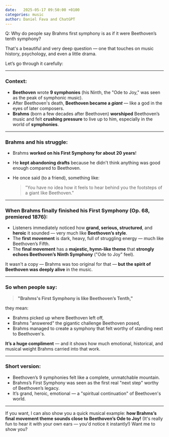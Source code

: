 ```yaml
---
date:   2025-05-17 09:50:00 +0100
categories: music
author: Daniel Fava and ChatGPT
---
```


Q: Why do people say Brahms first symphony is as if it were Beethoven’s tenth symphony?

That's a beautiful and very deep question — one that touches on music history, psychology, and even a little drama.

Let’s go through it carefully:

---

### **Context:**

* **Beethoven** wrote **9 symphonies** (his Ninth, the "Ode to Joy," was seen as the peak of symphonic music).
* After Beethoven's death, **Beethoven became a *giant*** — like a god in the eyes of later composers.
* **Brahms** (born a few decades after Beethoven) **worshiped** Beethoven’s music and felt **crushing pressure** to live up to him, especially in the world of **symphonies**.

---

### **Brahms and his struggle:**

* Brahms **worked on his First Symphony for about 20 years**!
* He **kept abandoning drafts** because he didn't think anything was good enough compared to Beethoven.
* He once said (to a friend), something like:

  > "You have no idea how it feels to hear behind you the footsteps of a giant like Beethoven."

---

### **When Brahms finally finished his First Symphony (Op. 68, premiered 1876):**

* Listeners immediately noticed how **grand, serious, structured**, and **heroic** it sounded — very much like **Beethoven’s style**.
* The **first movement** is dark, heavy, full of struggling energy — much like Beethoven’s Fifth.
* The **final movement** has a **majestic, hymn-like theme** that **strongly echoes Beethoven’s Ninth Symphony** ("Ode to Joy" feel).

It wasn't a copy — Brahms was too original for that —
**but the spirit of Beethoven was deeply alive** in the music.

---

### **So when people say:**

> **"Brahms's First Symphony is like Beethoven’s Tenth,"**

they mean:

* Brahms picked up where Beethoven left off,
* Brahms "answered" the gigantic challenge Beethoven posed,
* Brahms managed to create a symphony that felt worthy of standing next to Beethoven's.

**It’s a huge compliment** — and it shows how much emotional, historical, and musical weight Brahms carried into that work.

---

### **Short version:**

* Beethoven’s 9 symphonies felt like a complete, unmatchable mountain.
* Brahms’s First Symphony was seen as the first real "next step" worthy of Beethoven’s legacy.
* It’s grand, heroic, emotional — a "spiritual continuation" of Beethoven's world.

---

If you want, I can also show you a quick musical example:
**how Brahms’s final movement theme sounds close to Beethoven’s Ode to Joy!**
(It's really fun to hear it with your own ears — you'd notice it instantly!)
Want me to show you?
